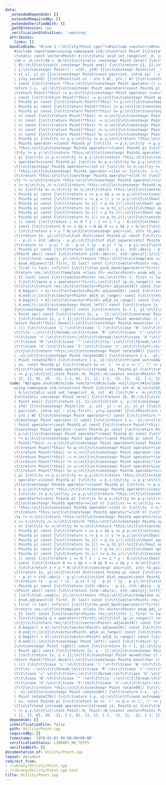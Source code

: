 ```yaml
---
data:
  _extendedDependsOn: []
  _extendedRequiredBy: []
  _extendedVerifiedWith: []
  _pathExtension: cpp
  _verificationStatusIcon: ':warning:'
  attributes:
    links: []
  bundledCode: "#line 2 \"Utility/Point.cpp\"\n#include <vector>\n#include <utility>\n\
    #include <opstream>\nusing namespace std;\n\nstruct Point {\n\tstatic int H, W;\n\
    \tstatic const vector<Point> d;\n\tstatic void set_range(int _H, int _W) {\n\t\
    \tH = _H;\n\t\tW = _W;\n\t}\n\tstatic constexpr Point zero() {\n\t\treturn {0,\
    \ 0};\n\t}\n\tstatic constexpr Point one() {\n\t\treturn {1, 1};\n\t}\n\tint x,\
    \ y;\n\tconstexpr Point() : x(0), y(0) {}\n\tconstexpr Point(int _x, int _y) :\
    \ x(_x), y(_y) {}\n\tconstexpr Point(const pair<int, int>& xy) : x(xy.first),\
    \ y(xy.second) {}\n\tPoint(int n) : x(n % W), y(n / W) {}\n\tconstexpr Point operator+()\
    \ const {\n\t\treturn *this;\n\t}\n\tconstexpr Point operator-() const {\n\t\t\
    return {-x, -y};\n\t}\n\tconstexpr Point operator+(const Point& p) const {\n\t\
    \treturn Point(*this) += p;\n\t}\n\tconstexpr Point operator-(const Point& p)\
    \ const {\n\t\treturn Point(*this) -= p;\n\t}\n\tconstexpr Point operator*(const\
    \ Point& p) const {\n\t\treturn Point(*this) *= p;\n\t}\n\tconstexpr Point operator/(const\
    \ Point& p) const {\n\t\treturn Point(*this) /= p;\n\t}\n\tconstexpr Point operator%(const\
    \ Point& p) const {\n\t\treturn Point(*this) %= p;\n\t}\n\tconstexpr Point operator+(int\
    \ n) const {\n\t\treturn Point(*this) += n;\n\t}\n\tconstexpr Point operator-(int\
    \ n) const {\n\t\treturn Point(*this) -= n;\n\t}\n\tconstexpr Point operator*(int\
    \ n) const {\n\t\treturn Point(*this) *= n;\n\t}\n\tconstexpr Point operator/(int\
    \ n) const {\n\t\treturn Point(*this) /= n;\n\t}\n\tconstexpr Point operator%(int\
    \ n) const {\n\t\treturn Point(*this) %= n;\n\t}\n\tconstexpr Point& operator+=(const\
    \ Point& p) {\n\t\tx += p.x;\n\t\ty += p.y;\n\t\treturn *this;\n\t}\n\tconstexpr\
    \ Point& operator-=(const Point& p) {\n\t\tx -= p.x;\n\t\ty -= p.y;\n\t\treturn\
    \ *this;\n\t}\n\tconstexpr Point& operator*=(const Point& p) {\n\t\tx *= p.x;\n\
    \t\ty *= p.y;\n\t\treturn *this;\n\t}\n\tconstexpr Point& operator/=(const Point&\
    \ p) {\n\t\tx /= p.x;\n\t\ty /= p.y;\n\t\treturn *this;\n\t}\n\tconstexpr Point&\
    \ operator%=(const Point& p) {\n\t\tx %= p.x;\n\t\ty %= p.y;\n\t\treturn *this;\n\
    \t}\n\tconstexpr Point& operator+=(int n) {\n\t\tx += n;\n\t\ty += n;\n\t\treturn\
    \ *this;\n\t}\n\tconstexpr Point& operator-=(int n) {\n\t\tx -= n;\n\t\ty -= n;\n\
    \t\treturn *this;\n\t}\n\tconstexpr Point& operator*=(int n) {\n\t\tx *= n;\n\t\
    \ty *= n;\n\t\treturn *this;\n\t}\n\tconstexpr Point& operator/=(int n) {\n\t\t\
    x /= n;\n\t\ty /= n;\n\t\treturn *this;\n\t}\n\tconstexpr Point& operator%=(int\
    \ n) {\n\t\tx %= n;\n\t\ty %= n;\n\t\treturn *this;\n\t}\n\tconstexpr bool operator==(const\
    \ Point& p) const {\n\t\treturn x == p.x && y == p.y;\n\t}\n\tconstexpr bool operator!=(const\
    \ Point& p) const {\n\t\treturn x != p.x || y != p.y;\n\t}\n\tbool operator<(const\
    \ Point& p) const {\n\t\treturn to_i() < p.to_i();\n\t}\n\tbool operator<=(const\
    \ Point& p) const {\n\t\treturn to_i() <= p.to_i();\n\t}\n\tbool operator>(const\
    \ Point& p) const {\n\t\treturn to_i() > p.to_i();\n\t}\n\tbool operator>=(const\
    \ Point& p) const {\n\t\treturn to_i() >= p.to_i();\n\t}\n\tconstexpr int operator[](int\
    \ i) const {\n\t\treturn i == 0 ? x : i == 1 ? y : 0;\n\t}\n\tbool in_range()\
    \ const {\n\t\treturn 0 <= x && x < W && 0 <= y && y < H;\n\t}\n\tint to_i() const\
    \ {\n\t\treturn x + y * W;\n\t}\n\tconstexpr pair<int, int> to_pair() const {\n\
    \t\treturn {x, y};\n\t}\n\tint dist(const Point& p) const {\n\t\treturn std::abs(x\
    \ - p.x) + std::abs(y - p.y);\n\t}\n\tint dist_square(const Point& p) const {\n\
    \t\treturn (x - p.x) * (x - p.x) + (y - p.y) * (y - p.y);\n\t}\n\tPoint abs(const\
    \ Point& p) const {\n\t\treturn {std::abs(x - p.x), std::abs(y - p.y)};\n\t}\n\
    \tPoint abs() const {\n\t\treturn {std::abs(x), std::abs(y)};\n\t}\n\tPoint& swap()\
    \ {\n\t\tstd::swap(x, y);\n\t\treturn *this;\n\t}\n\n\ttemplate <class It> vector<Point>\
    \ enum_adjanect(It first, It last) const {\n\t\tvector<Point> res;\n\t\tfor (;\
    \ first != last; ++first) {\n\t\t\tres.push_back(operator+(*first));\n\t\t}\n\t\
    \treturn res;\n\t}\n\ttemplate <class It> vector<Point> enum_adj_in_range(It first,\
    \ It last) const {\n\t\tvector<Point> res;\n\t\tfor (; first != last; ++first)\
    \ {\n\t\t\tauto p = operator+(*first);\n\t\t\tif (p.in_range()) res.push_back(p);\n\
    \t\t}\n\t\treturn res;\n\t}\n\tvector<Point> adjacent4() const {\n\t\treturn enum_adjanect(d.begin(),\
    \ d.begin() + 4);\n\t}\n\tvector<Point> adjacent8() const {\n\t\treturn enum_adjanect(d.begin(),\
    \ d.end());\n\t}\n\tvector<Point> adj4_in_range() const {\n\t\treturn enum_adj_in_range(d.begin(),\
    \ d.begin() + 4);\n\t}\n\tvector<Point> adj8_in_range() const {\n\t\treturn enum_adj_in_range(d.begin(),\
    \ d.end());\n\t}\n\tconstexpr Point left() const {\n\t\treturn {x - 1, y};\n\t\
    }\n\tconstexpr Point right() const {\n\t\treturn {x + 1, y};\n\t}\n\tconstexpr\
    \ Point up() const {\n\t\treturn {x, y - 1};\n\t}\n\tconstexpr Point down() const\
    \ {\n\t\treturn {x, y + 1};\n\t}\n\tconstexpr Point moved(char c) const {\n\t\t\
    return Point(*this).move(c);\n\t}\n\tconstexpr Point& move(char c) {\n\t\tswitch\
    \ (c) {\n\t\t\tcase 'L':\n\t\t\tcase 'l':\n\t\t\tcase 'W':\n\t\t\tcase '>':\n\t\
    \t\t\tx--;\n\t\t\t\tbreak;\n\t\t\tcase 'R':\n\t\t\tcase 'r':\n\t\t\tcase 'E':\n\
    \t\t\tcase '<':\n\t\t\t\tx++;\n\t\t\t\tbreak;\n\t\t\tcase 'U':\n\t\t\tcase 'u':\n\
    \t\t\tcase 'N':\n\t\t\tcase '^':\n\t\t\t\ty--;\n\t\t\t\tbreak;\n\t\t\tcase 'D':\n\
    \t\t\tcase 'd':\n\t\t\tcase 'S':\n\t\t\tcase 'v':\n\t\t\t\ty++;\n\t\t\t\tbreak;\n\
    \t\t}\n\t\treturn *this;\n\t}\n\tconstexpr Point rotate90() {\n\t\treturn {y,\
    \ -x};\n\t}\n\tconstexpr Point rotate180() {\n\t\treturn {-x, -y};\n\t}\n\tconstexpr\
    \ Point rotate270() {\n\t\treturn {-y, x};\n\t}\n\tfriend ostream& operator<<(ostream&\
    \ os, const Point& p) {\n\t\treturn os << '(' << p.x << \", \" << p.y << ')';\n\
    \t}\n\tfriend istream& operator>>(istream& is, Point& p) {\n\t\treturn is >> p.x\
    \ >> p.y;\n\t}\n};\nint Point::H, Point::W;\nconst vector<Point> Point::d{{0,\
    \ 1}, {1, 0}, {0, -1}, {-1, 0}, {1, 1}, {-1, -1}, {1, -1}, {-1, 1}};\n"
  code: "#pragma once\n#include <vector>\n#include <utility>\n#include <opstream>\n\
    using namespace std;\n\nstruct Point {\n\tstatic int H, W;\n\tstatic const vector<Point>\
    \ d;\n\tstatic void set_range(int _H, int _W) {\n\t\tH = _H;\n\t\tW = _W;\n\t\
    }\n\tstatic constexpr Point zero() {\n\t\treturn {0, 0};\n\t}\n\tstatic constexpr\
    \ Point one() {\n\t\treturn {1, 1};\n\t}\n\tint x, y;\n\tconstexpr Point() : x(0),\
    \ y(0) {}\n\tconstexpr Point(int _x, int _y) : x(_x), y(_y) {}\n\tconstexpr Point(const\
    \ pair<int, int>& xy) : x(xy.first), y(xy.second) {}\n\tPoint(int n) : x(n % W),\
    \ y(n / W) {}\n\tconstexpr Point operator+() const {\n\t\treturn *this;\n\t}\n\
    \tconstexpr Point operator-() const {\n\t\treturn {-x, -y};\n\t}\n\tconstexpr\
    \ Point operator+(const Point& p) const {\n\t\treturn Point(*this) += p;\n\t}\n\
    \tconstexpr Point operator-(const Point& p) const {\n\t\treturn Point(*this) -=\
    \ p;\n\t}\n\tconstexpr Point operator*(const Point& p) const {\n\t\treturn Point(*this)\
    \ *= p;\n\t}\n\tconstexpr Point operator/(const Point& p) const {\n\t\treturn\
    \ Point(*this) /= p;\n\t}\n\tconstexpr Point operator%(const Point& p) const {\n\
    \t\treturn Point(*this) %= p;\n\t}\n\tconstexpr Point operator+(int n) const {\n\
    \t\treturn Point(*this) += n;\n\t}\n\tconstexpr Point operator-(int n) const {\n\
    \t\treturn Point(*this) -= n;\n\t}\n\tconstexpr Point operator*(int n) const {\n\
    \t\treturn Point(*this) *= n;\n\t}\n\tconstexpr Point operator/(int n) const {\n\
    \t\treturn Point(*this) /= n;\n\t}\n\tconstexpr Point operator%(int n) const {\n\
    \t\treturn Point(*this) %= n;\n\t}\n\tconstexpr Point& operator+=(const Point&\
    \ p) {\n\t\tx += p.x;\n\t\ty += p.y;\n\t\treturn *this;\n\t}\n\tconstexpr Point&\
    \ operator-=(const Point& p) {\n\t\tx -= p.x;\n\t\ty -= p.y;\n\t\treturn *this;\n\
    \t}\n\tconstexpr Point& operator*=(const Point& p) {\n\t\tx *= p.x;\n\t\ty *=\
    \ p.y;\n\t\treturn *this;\n\t}\n\tconstexpr Point& operator/=(const Point& p)\
    \ {\n\t\tx /= p.x;\n\t\ty /= p.y;\n\t\treturn *this;\n\t}\n\tconstexpr Point&\
    \ operator%=(const Point& p) {\n\t\tx %= p.x;\n\t\ty %= p.y;\n\t\treturn *this;\n\
    \t}\n\tconstexpr Point& operator+=(int n) {\n\t\tx += n;\n\t\ty += n;\n\t\treturn\
    \ *this;\n\t}\n\tconstexpr Point& operator-=(int n) {\n\t\tx -= n;\n\t\ty -= n;\n\
    \t\treturn *this;\n\t}\n\tconstexpr Point& operator*=(int n) {\n\t\tx *= n;\n\t\
    \ty *= n;\n\t\treturn *this;\n\t}\n\tconstexpr Point& operator/=(int n) {\n\t\t\
    x /= n;\n\t\ty /= n;\n\t\treturn *this;\n\t}\n\tconstexpr Point& operator%=(int\
    \ n) {\n\t\tx %= n;\n\t\ty %= n;\n\t\treturn *this;\n\t}\n\tconstexpr bool operator==(const\
    \ Point& p) const {\n\t\treturn x == p.x && y == p.y;\n\t}\n\tconstexpr bool operator!=(const\
    \ Point& p) const {\n\t\treturn x != p.x || y != p.y;\n\t}\n\tbool operator<(const\
    \ Point& p) const {\n\t\treturn to_i() < p.to_i();\n\t}\n\tbool operator<=(const\
    \ Point& p) const {\n\t\treturn to_i() <= p.to_i();\n\t}\n\tbool operator>(const\
    \ Point& p) const {\n\t\treturn to_i() > p.to_i();\n\t}\n\tbool operator>=(const\
    \ Point& p) const {\n\t\treturn to_i() >= p.to_i();\n\t}\n\tconstexpr int operator[](int\
    \ i) const {\n\t\treturn i == 0 ? x : i == 1 ? y : 0;\n\t}\n\tbool in_range()\
    \ const {\n\t\treturn 0 <= x && x < W && 0 <= y && y < H;\n\t}\n\tint to_i() const\
    \ {\n\t\treturn x + y * W;\n\t}\n\tconstexpr pair<int, int> to_pair() const {\n\
    \t\treturn {x, y};\n\t}\n\tint dist(const Point& p) const {\n\t\treturn std::abs(x\
    \ - p.x) + std::abs(y - p.y);\n\t}\n\tint dist_square(const Point& p) const {\n\
    \t\treturn (x - p.x) * (x - p.x) + (y - p.y) * (y - p.y);\n\t}\n\tPoint abs(const\
    \ Point& p) const {\n\t\treturn {std::abs(x - p.x), std::abs(y - p.y)};\n\t}\n\
    \tPoint abs() const {\n\t\treturn {std::abs(x), std::abs(y)};\n\t}\n\tPoint& swap()\
    \ {\n\t\tstd::swap(x, y);\n\t\treturn *this;\n\t}\n\n\ttemplate <class It> vector<Point>\
    \ enum_adjanect(It first, It last) const {\n\t\tvector<Point> res;\n\t\tfor (;\
    \ first != last; ++first) {\n\t\t\tres.push_back(operator+(*first));\n\t\t}\n\t\
    \treturn res;\n\t}\n\ttemplate <class It> vector<Point> enum_adj_in_range(It first,\
    \ It last) const {\n\t\tvector<Point> res;\n\t\tfor (; first != last; ++first)\
    \ {\n\t\t\tauto p = operator+(*first);\n\t\t\tif (p.in_range()) res.push_back(p);\n\
    \t\t}\n\t\treturn res;\n\t}\n\tvector<Point> adjacent4() const {\n\t\treturn enum_adjanect(d.begin(),\
    \ d.begin() + 4);\n\t}\n\tvector<Point> adjacent8() const {\n\t\treturn enum_adjanect(d.begin(),\
    \ d.end());\n\t}\n\tvector<Point> adj4_in_range() const {\n\t\treturn enum_adj_in_range(d.begin(),\
    \ d.begin() + 4);\n\t}\n\tvector<Point> adj8_in_range() const {\n\t\treturn enum_adj_in_range(d.begin(),\
    \ d.end());\n\t}\n\tconstexpr Point left() const {\n\t\treturn {x - 1, y};\n\t\
    }\n\tconstexpr Point right() const {\n\t\treturn {x + 1, y};\n\t}\n\tconstexpr\
    \ Point up() const {\n\t\treturn {x, y - 1};\n\t}\n\tconstexpr Point down() const\
    \ {\n\t\treturn {x, y + 1};\n\t}\n\tconstexpr Point moved(char c) const {\n\t\t\
    return Point(*this).move(c);\n\t}\n\tconstexpr Point& move(char c) {\n\t\tswitch\
    \ (c) {\n\t\t\tcase 'L':\n\t\t\tcase 'l':\n\t\t\tcase 'W':\n\t\t\tcase '>':\n\t\
    \t\t\tx--;\n\t\t\t\tbreak;\n\t\t\tcase 'R':\n\t\t\tcase 'r':\n\t\t\tcase 'E':\n\
    \t\t\tcase '<':\n\t\t\t\tx++;\n\t\t\t\tbreak;\n\t\t\tcase 'U':\n\t\t\tcase 'u':\n\
    \t\t\tcase 'N':\n\t\t\tcase '^':\n\t\t\t\ty--;\n\t\t\t\tbreak;\n\t\t\tcase 'D':\n\
    \t\t\tcase 'd':\n\t\t\tcase 'S':\n\t\t\tcase 'v':\n\t\t\t\ty++;\n\t\t\t\tbreak;\n\
    \t\t}\n\t\treturn *this;\n\t}\n\tconstexpr Point rotate90() {\n\t\treturn {y,\
    \ -x};\n\t}\n\tconstexpr Point rotate180() {\n\t\treturn {-x, -y};\n\t}\n\tconstexpr\
    \ Point rotate270() {\n\t\treturn {-y, x};\n\t}\n\tfriend ostream& operator<<(ostream&\
    \ os, const Point& p) {\n\t\treturn os << '(' << p.x << \", \" << p.y << ')';\n\
    \t}\n\tfriend istream& operator>>(istream& is, Point& p) {\n\t\treturn is >> p.x\
    \ >> p.y;\n\t}\n};\nint Point::H, Point::W;\nconst vector<Point> Point::d{{0,\
    \ 1}, {1, 0}, {0, -1}, {-1, 0}, {1, 1}, {-1, -1}, {1, -1}, {-1, 1}};"
  dependsOn: []
  isVerificationFile: false
  path: Utility/Point.cpp
  requiredBy: []
  timestamp: '1970-01-01 00:00:00+00:00'
  verificationStatus: LIBRARY_NO_TESTS
  verifiedWith: []
documentation_of: Utility/Point.cpp
layout: document
redirect_from:
- /library/Utility/Point.cpp
- /library/Utility/Point.cpp.html
title: Utility/Point.cpp
---
```

